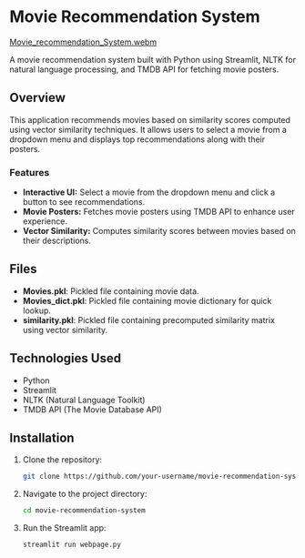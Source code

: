 # Movie Recommendation System
[Movie_recommendation_System.webm](https://github.com/AnshD2002/movie-recommendation-system/assets/89890890/9144aa91-fa97-41f3-800f-e19d24789059)



A movie recommendation system built with Python using Streamlit, NLTK for natural language processing, and TMDB API for fetching movie posters.

## Overview

This application recommends movies based on similarity scores computed using vector similarity techniques. It allows users to select a movie from a dropdown menu and displays top recommendations along with their posters.

### Features

- **Interactive UI:** Select a movie from the dropdown menu and click a button to see recommendations.
- **Movie Posters:** Fetches movie posters using TMDB API to enhance user experience.
- **Vector Similarity:** Computes similarity scores between movies based on their descriptions.

## Files

- **Movies.pkl**: Pickled file containing movie data.
- **Movies_dict.pkl**: Pickled file containing movie dictionary for quick lookup.
- **similarity.pkl**: Pickled file containing precomputed similarity matrix using vector similarity.

## Technologies Used

- Python
- Streamlit
- NLTK (Natural Language Toolkit)
- TMDB API (The Movie Database API)

## Installation

1. Clone the repository:
   ```bash
   git clone https://github.com/your-username/movie-recommendation-system.git
2. Navigate to the project directory:
   ```bash
   cd movie-recommendation-system
3. Run the Streamlit app:
   ```bash
   streamlit run webpage.py

